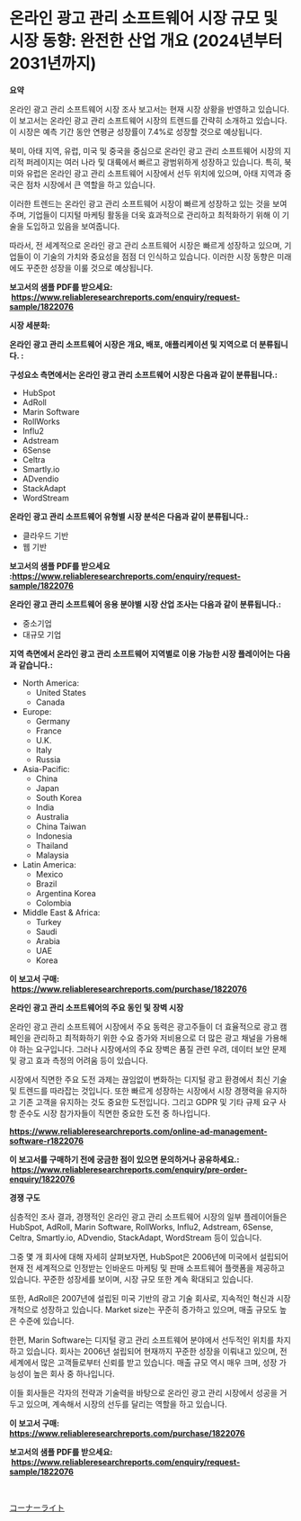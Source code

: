 <p><h1>온라인 광고 관리 소프트웨어 시장 규모 및 시장 동향: 완전한 산업 개요 (2024년부터 2031년까지)</h1></p><p><strong>요약</strong></p>
<p><p>온라인 광고 관리 소프트웨어 시장 조사 보고서는 현재 시장 상황을 반영하고 있습니다. 이 보고서는 온라인 광고 관리 소프트웨어 시장의 트렌드를 간략히 소개하고 있습니다. 이 시장은 예측 기간 동안 연평균 성장률이 7.4%로 성장할 것으로 예상됩니다. </p><p>북미, 아태 지역, 유럽, 미국 및 중국을 중심으로 온라인 광고 관리 소프트웨어 시장의 지리적 퍼레이지는 여러 나라 및 대륙에서 빠르고 광범위하게 성장하고 있습니다. 특히, 북미와 유럽은 온라인 광고 관리 소프트웨어 시장에서 선두 위치에 있으며, 아태 지역과 중국은 점차 시장에서 큰 역할을 하고 있습니다.</p><p>이러한 트렌드는 온라인 광고 관리 소프트웨어 시장이 빠르게 성장하고 있는 것을 보여주며, 기업들이 디지털 마케팅 활동을 더욱 효과적으로 관리하고 최적화하기 위해 이 기술을 도입하고 있음을 보여줍니다.</p><p>따라서, 전 세계적으로 온라인 광고 관리 소프트웨어 시장은 빠르게 성장하고 있으며, 기업들이 이 기술의 가치와 중요성을 점점 더 인식하고 있습니다. 이러한 시장 동향은 미래에도 꾸준한 성장을 이룰 것으로 예상됩니다.</p></p>
<p><strong>보고서의 샘플 PDF를 받으세요: &nbsp;<a href="https://www.reliableresearchreports.com/enquiry/request-sample/1822076">https://www.reliableresearchreports.com/enquiry/request-sample/1822076</a></strong></p>
<p><strong>시장 세분화:</strong></p>
<p><strong> 온라인 광고 관리 소프트웨어 시장은 개요, 배포, 애플리케이션 및 지역으로 더 분류됩니다. :</strong></p>
<p><strong>구성요소 측면에서는 온라인 광고 관리 소프트웨어 시장은 다음과 같이 분류됩니다.:</strong></p>
<p><ul><li>HubSpot</li><li>AdRoll</li><li>Marin Software</li><li>RollWorks</li><li>Influ2</li><li>Adstream</li><li>6Sense</li><li>Celtra</li><li>Smartly.io</li><li>ADvendio</li><li>StackAdapt</li><li>WordStream</li></ul></p>
<p><strong> 온라인 광고 관리 소프트웨어 유형별 시장 분석은 다음과 같이 분류됩니다.:</strong></p>
<p><ul><li>클라우드 기반</li><li>웹 기반</li></ul></p>
<p><strong>보고서의 샘플 PDF를 받으세요 :<a href="https://www.reliableresearchreports.com/enquiry/request-sample/1822076">https://www.reliableresearchreports.com/enquiry/request-sample/1822076</a></strong></p>
<p><strong> 온라인 광고 관리 소프트웨어 응용 분야별 시장 산업 조사는 다음과 같이 분류됩니다.:</strong></p>
<p><ul><li>중소기업</li><li>대규모 기업</li></ul></p>
<p><strong>지역 측면에서 온라인 광고 관리 소프트웨어 지역별로 이용 가능한 시장 플레이어는 다음과 같습니다.:</strong></p>
<p><ul>
    <li>
        North America:
        <ul>
            <li>United States</li>
            <li>Canada</li>
        </ul>
    </li>
    <li>
        Europe:
        <ul>
            <li>Germany</li>
            <li>France</li>
            <li>U.K.</li>
            <li>Italy</li>
            <li>Russia</li>
        </ul>
    </li>
    <li>
        Asia-Pacific:
        <ul>
            <li>China</li>
            <li>Japan</li>
            <li>South Korea</li>
            <li>India</li>
            <li>Australia</li>
            <li>China Taiwan</li>
            <li>Indonesia</li>
            <li>Thailand</li>
            <li>Malaysia</li>
        </ul>
    </li>
    <li>
        Latin America:
        <ul>
            <li>Mexico</li>
            <li>Brazil</li>
            <li>Argentina Korea</li>
            <li>Colombia</li>
        </ul>
    </li>
    <li>
        Middle East & Africa:
        <ul>
            <li>Turkey</li>
            <li>Saudi</li>
            <li>Arabia</li>
            <li>UAE</li>
            <li>Korea</li>
        </ul>
    </li>
    </ul></p>
<p><strong>이 보고서 구매: &nbsp;<a href="https://www.reliableresearchreports.com/purchase/1822076">https://www.reliableresearchreports.com/purchase/1822076</a></strong></p>
<p><strong>온라인 광고 관리 소프트웨어의 주요 동인 및 장벽 시장</strong></p>
<p><p>온라인 광고 관리 소프트웨어 시장에서 주요 동력은 광고주들이 더 효율적으로 광고 캠페인을 관리하고 최적화하기 위한 수요 증가와 저비용으로 더 많은 광고 채널을 가용해야 하는 요구입니다. 그러나 시장에서의 주요 장벽은 품질 관련 우려, 데이터 보안 문제 및 광고 효과 측정의 어려움 등이 있습니다.</p><p>시장에서 직면한 주요 도전 과제는 끊임없이 변화하는 디지털 광고 환경에서 최신 기술 및 트렌드를 따라잡는 것입니다. 또한 빠르게 성장하는 시장에서 시장 경쟁력을 유지하고 기존 고객을 유지하는 것도 중요한 도전입니다. 그리고 GDPR 및 기타 규제 요구 사항 준수도 시장 참가자들이 직면한 중요한 도전 중 하나입니다.</p></p>
<p><strong><a href="https://www.reliableresearchreports.com/online-ad-management-software-r1822076">https://www.reliableresearchreports.com/online-ad-management-software-r1822076</a></strong></p>
<p><strong>이 보고서를 구매하기 전에 궁금한 점이 있으면 문의하거나 공유하세요.: &nbsp;<a href="https://www.reliableresearchreports.com/enquiry/pre-order-enquiry/1822076">https://www.reliableresearchreports.com/enquiry/pre-order-enquiry/1822076</a></strong></p>
<p><strong>경쟁 구도</strong></p>
<p><p>심층적인 조사 결과, 경쟁적인 온라인 광고 관리 소프트웨어 시장의 일부 플레이어들은 HubSpot, AdRoll, Marin Software, RollWorks, Influ2, Adstream, 6Sense, Celtra, Smartly.io, ADvendio, StackAdapt, WordStream 등이 있습니다. </p><p>그중 몇 개 회사에 대해 자세히 살펴보자면, HubSpot은 2006년에 미국에서 설립되어 현재 전 세계적으로 인정받는 인바운드 마케팅 및 판매 소프트웨어 플랫폼을 제공하고 있습니다. 꾸준한 성장세를 보이며, 시장 규모 또한 계속 확대되고 있습니다. </p><p>또한, AdRoll은 2007년에 설립된 미국 기반의 광고 기술 회사로, 지속적인 혁신과 시장 개척으로 성장하고 있습니다. Market size는 꾸준히 증가하고 있으며, 매출 규모도 높은 수준에 있습니다. </p><p>한편, Marin Software는 디지털 광고 관리 소프트웨어 분야에서 선두적인 위치를 차지하고 있습니다. 회사는 2006년 설립되어 현재까지 꾸준한 성장을 이뤄내고 있으며, 전 세계에서 많은 고객들로부터 신뢰를 받고 있습니다. 매출 규모 역시 매우 크며, 성장 가능성이 높은 회사 중 하나입니다.</p><p>이들 회사들은 각자의 전략과 기술력을 바탕으로 온라인 광고 관리 시장에서 성공을 거두고 있으며, 계속해서 시장의 선두를 달리는 역할을 하고 있습니다.</p></p>
<p><strong>이 보고서 구매: &nbsp; <a href="https://www.reliableresearchreports.com/purchase/1822076">https://www.reliableresearchreports.com/purchase/1822076</a></strong></p>
<p><strong>보고서의 샘플 PDF를 받으세요: &nbsp;<a href="https://www.reliableresearchreports.com/enquiry/request-sample/1822076">https://www.reliableresearchreports.com/enquiry/request-sample/1822076</a></strong><strong></strong></p>
<p>&nbsp;</p>
<p><p><a href="https://github.com/zekaoe592392/Market-Research-Report-List-1/blob/main/742491432934.md">コーナーライト</a></p></p>